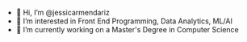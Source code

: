 - 👋 Hi, I’m @jessicarmendariz
- 👀 I’m interested in Front End Programming, Data Analytics, ML/AI
- 🌱 I’m currently working on a Master's Degree in Computer Science

<!---
jessicarmendariz/jessicarmendariz is a ✨ special ✨ repository because its `README.md` (this file) appears on your GitHub profile.
You can click the Preview link to take a look at your changes.
--->
